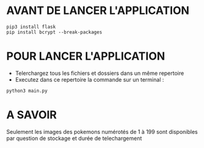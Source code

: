 # AVANT DE LANCER L'APPLICATION
```
pip3 install flask
pip install bcrypt --break-packages
```

# POUR LANCER L'APPLICATION

- Telerchargez tous les fichiers et dossiers dans un même repertoire
- Executez dans ce repertoire la commande sur un terminal :
```
python3 main.py
```
# A SAVOIR

Seulement les images des pokemons numérotés de 1 à 199 sont disponibles par question de stockage et durée de telechargement
